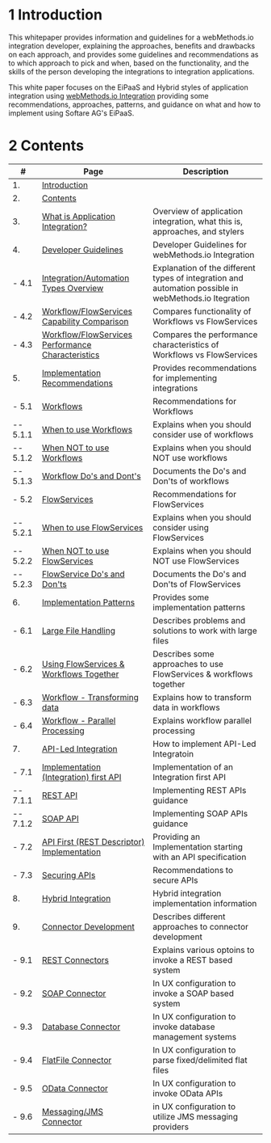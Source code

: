 # 1 Introduction

This whitepaper provides information and guidelines for a webMethods.io integration developer, explaining the approaches, benefits and drawbacks on each approach, and provides some guidelines and recommendations as to which approach to pick and when, based on the functionality, and the skills of the person developing the integrations to integration applications.

This white paper focuses on the EiPaaS and Hybrid styles of application integration using [webMethods.io Integration](https://www.softwareag.com/en_corporate/platform/integration-apis/api-integration-platform.html) providing some recommendations, approaches, patterns, and guidance on what and how to implement using Softare AG's EiPaaS.

# 2 Contents

| #        | Page                                                                                                | Description                                                                                           |
| -------- | --------------------------------------------------------------------------------------------------- | ----------------------------------------------------------------------------------------------------- |
| 1.       | [Introduction](#1-introduction)                                                                        |                                                                                                       |
| 2.       | [Contents](#2-contents)                                                                                |                                                                                                       |
| 3.       | [What is Application Integration?](development-guidelines/3-what-is-application-integration.md)        | Overview of application integration, what this is, approaches, and stylers                            |
| 4.       | [Developer Guidelines](development-guidelines/4-developer-guidelines.md)                               | Developer Guidelines for webMethods.io Integration                                                    |
| - 4.1    | [Integration/Automation Types Overview](development-guidelines/4-developer-guidelines.md)              | Explanation of the different types of integration and automation possible in webMethods.io Itegration |
| - 4.2    | [Workflow/FlowServices Capability Comparison](development-guidelines/4-developer-guidelines.md)        | Compares functionality of Workflows vs FlowServices                                                   |
| - 4.3    | [Workflow/FlowServices Performance Characteristics](development-guidelines/4-developer-guidelines.md)  | Compares the performance characteristics of Workflows vs FlowServices                                 |
| 5.       | [Implementation Recommendations](development-guidelines/5-implementation-recommendations.md)           | Provides recommendations for implementing integrations                                                |
| - 5.1    | [Workflows](development-guidelines/5-implementation-recommendations.md)                                | Recommendations for Workflows                                                                         |
| -- 5.1.1 | [When to use Workflows](development-guidelines/5-implementation-recommendations.md)                    | Explains when you should consider use of workflows                                                    |
| -- 5.1.2 | [When NOT to use Workflows](development-guidelines/5-implementation-recommendations.md)                | Explains when you should NOT use workflows                                                            |
| -- 5.1.3 | [Workflow Do&#39;s and Dont&#39;s](development-guidelines/5-implementation-recommendations.md)         | Documents the Do's and Don'ts of workflows                                                            |
| - 5.2    | [FlowServices](development-guidelines/5-implementation-recommendations.md)                             | Recommendations for FlowServices                                                                      |
| -- 5.2.1 | [When to use FlowServices](development-guidelines/5-implementation-recommendations.md)                 | Explains when you should consider using FlowServices                                                  |
| -- 5.2.2 | [When NOT to use FlowServices](development-guidelines/5-implementation-recommendations.md)             | Explains when you should NOT use FlowServices                                                         |
| -- 5.2.3 | [FlowService Do&#39;s and Don&#39;ts](development-guidelines/5-implementation-recommendations.md)      | Documents the Do's and Don'ts of FlowServices                                                         |
| 6.       | [Implementation Patterns](development-guidelines/6-implementation-patterns.md#6)                       | Provides some implementation patterns                                                                 |
| - 6.1    | [Large File Handling](development-guidelines/6-implementation-patterns.md#6.1)                         | Describes problems and solutions to work with large files                                             |
| - 6.2    | [Using FlowServices &amp; Workflows Together](development-guidelines/6-implementation-patterns.md#6.2) | Describes some approaches to use FlowServices & workflows together                                    |
| - 6.3    | [Workflow - Transforming data](development-guidelines/6-implementation-patterns.md#6.3)                | Explains how to transform data in workflows                                                           |
| - 6.4    | [Workflow - Parallel Processing](development-guidelines/6-implementation-patterns.md#6.4)              | Explains workflow parallel processing                                                                 |
| 7.       | [API-Led Integration](development-guidelines/7-API-led-integration.md#7)                               | How to implement API-Led Integratoin                                                                  |
| - 7.1    | [Implementation (Integration) first API](development-guidelines/7-API-led-integration.md#7.1)          | Implementation of an Integration first API                                                            |
| -- 7.1.1 | [REST API](development-guidelines/7-API-led-integration.md#7.1.1)                                      | Implementing REST APIs guidance                                                                       |
| -- 7.1.2 | [SOAP API](development-guidelines/7-API-led-integration.md#7.1.2)                                      | Implementing SOAP APIs guidance                                                                       |
| - 7.2    | [API First (REST Descriptor) Implementation](development-guidelines/7-API-led-integration.md#7.2)      | Providing an Implementation starting with an API specification                                        |
| - 7.3    | [Securing APIs](development-guidelines/7-API-led-integration.md#7.3)                                   | Recommendations to secure APIs                                                                        |
| 8.       | [Hybrid Integration](development-guidelines/8-hybrid-integration.md)                                   | Hybrid integration implementation information                                                         |
| 9.       | [Connector Development](development-guidelines/9-connector-development.md)                             | Describes different approaches to connector development                                               |
| - 9.1    | [REST Connectors](development-guidelines/9-connector-development.md#9.1)                               | Explains various optoins to invoke a REST based system                                                |
| - 9.2    | [SOAP Connector](development-guidelines/9-connector-development.md#9.2)                                | In UX configuration to invoke a SOAP based system                                                     |
| - 9.3    | [Database Connector](development-guidelines/9-connector-development.md#9.3)                            | In UX configuration to invoke database management systems                                             |
| - 9.4    | [FlatFile Connector](development-guidelines/9-connector-development.md#9.4)                            | In UX configuration to parse fixed/delimited flat files                                               |
| - 9.5    | [OData Connector](development-guidelines/9-connector-development.md#9.5)                               | In UX configuration to invoke OData APIs                                                              |
| - 9.6    | [Messaging/JMS Connector](development-guidelines/9-connector-development.md#9.6)                       | in UX configuration to utilize JMS messaging providers                                                |
